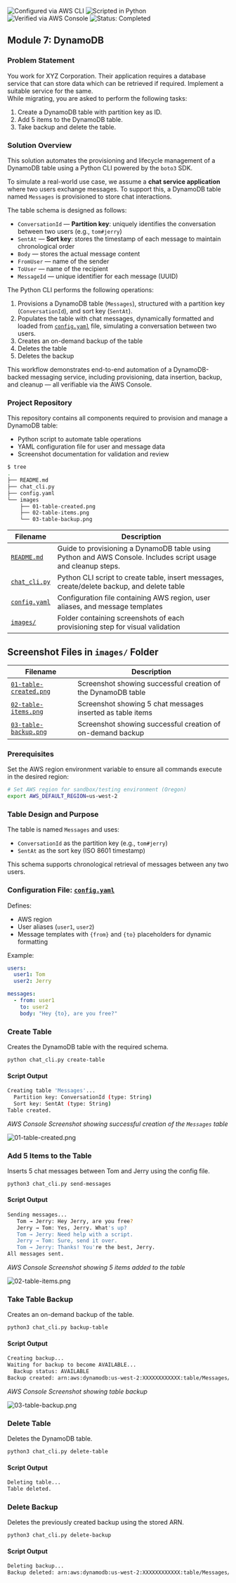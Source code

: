 ![Configured via AWS CLI](https://img.shields.io/badge/Configured-AWS%20CLI-blue?logo=amazon-aws)
![Scripted in Python](https://img.shields.io/badge/Scripted-Python-green?logo=python)
![Verified via AWS Console](https://img.shields.io/badge/Verified-AWS%20Console-yellow?logo=amazon-aws)
![Status: Completed](https://img.shields.io/badge/Status-Completed-brightgreen)

## Module 7: DynamoDB

### Problem Statement
You work for XYZ Corporation. Their application requires a database service that can store data which can be retrieved if required. Implement a suitable service for the same.  
While migrating, you are asked to perform the following tasks:  
1. Create a DynamoDB table with partition key as ID.  
2. Add 5 items to the DynamoDB table.  
3. Take backup and delete the table.  

### Solution Overview

This solution automates the provisioning and lifecycle management of a DynamoDB table using a Python CLI powered by the `boto3` SDK.

To simulate a real-world use case, we assume a **chat service application** where two users exchange messages. To support this, a DynamoDB table named `Messages` is provisioned to store chat interactions.

The table schema is designed as follows:

- `ConversationId` — **Partition key**: uniquely identifies the conversation between two users (e.g., `tom#jerry`)
- `SentAt` — **Sort key**: stores the timestamp of each message to maintain chronological order
- `Body` — stores the actual message content
- `FromUser` — name of the sender
- `ToUser` — name of the recipient
- `MessageId` — unique identifier for each message (UUID)

The Python CLI performs the following operations:
1. Provisions a DynamoDB table (`Messages`), structured with a partition key (`ConversationId`), and sort key (`SentAt`).
2. Populates the table with chat messages, dynamically formatted and loaded from [`config.yaml`](./config.yaml) file, simulating a conversation between two users.
3. Creates an on-demand backup of the table
4. Deletes the table
5. Deletes the backup

This workflow demonstrates end-to-end automation of a DynamoDB-backed messaging service, including provisioning, data insertion, backup, and cleanup — all verifiable via the AWS Console.


### Project Repository

This repository contains all components required to provision and manage a DynamoDB table:

- Python script to automate table operations
- YAML configuration file for user and message data
- Screenshot documentation for validation and review

```bash
$ tree
.
├── README.md
├── chat_cli.py
├── config.yaml
└── images
    ├── 01-table-created.png
    ├── 02-table-items.png
    └── 03-table-backup.png
```

| Filename | Description |
|----------|-------------|
| [`README.md`](./README.md) | Guide to provisioning a DynamoDB table using Python and AWS Console. Includes script usage and cleanup steps. |
| [`chat_cli.py`](./chat_cli.py) | Python CLI script to create table, insert messages, create/delete backup, and delete table |
| [`config.yaml`](./config.yaml) | Configuration file containing AWS region, user aliases, and message templates |
| [`images/`](./images/) | Folder containing screenshots of each provisioning step for visual validation |

## Screenshot Files in `images/` Folder

| Filename | Description |
|----------|-------------|
| [`01-table-created.png`](./images/01-table-created.png) | Screenshot showing successful creation of the DynamoDB table |
| [`02-table-items.png`](./images/02-table-items.png) | Screenshot showing 5 chat messages inserted as table items |
| [`03-table-backup.png`](./images/03-table-backup.png) | Screenshot showing successful creation of on-demand backup |


### Prerequisites

Set the AWS region environment variable to ensure all commands execute in the desired region:

```bash
# Set AWS region for sandbox/testing environment (Oregon)
export AWS_DEFAULT_REGION=us-west-2
```

### Table Design and Purpose

The table is named `Messages` and uses:
- `ConversationId` as the partition key (e.g., `tom#jerry`)
- `SentAt` as the sort key (ISO 8601 timestamp)

This schema supports chronological retrieval of messages between any two users.

### Configuration File: [`config.yaml`](./config.yaml)

Defines:
- AWS region
- User aliases (`user1`, `user2`)
- Message templates with `{from}` and `{to}` placeholders for dynamic formatting

Example:
```yaml
users:
  user1: Tom
  user2: Jerry

messages:
  - from: user1
    to: user2
    body: "Hey {to}, are you free?"
```

### Create Table

Creates the DynamoDB table with the required schema.

```bash
python chat_cli.py create-table
```

#### Script Output
```bash
Creating table 'Messages'...
  Partition key: ConversationId (type: String)
  Sort key: SentAt (type: String)
Table created.
```

*AWS Console Screenshot showing successful creation of the `Messages` table*

![`01-table-created.png`](./images/01-table-created.png)


### Add 5 Items to the Table

Inserts 5 chat messages between Tom and Jerry using the config file.

```bash
python3 chat_cli.py send-messages
```

#### Script Output
```bash
Sending messages...
   Tom → Jerry: Hey Jerry, are you free?
   Jerry → Tom: Yes, Jerry. What's up?
   Tom → Jerry: Need help with a script.
   Jerry → Tom: Sure, send it over.
   Tom → Jerry: Thanks! You're the best, Jerry.
All messages sent.
```

*AWS Console Screenshot showing 5 items added to the table*

![`02-table-items.png`](./images/02-table-items.png)

### Take Table Backup

Creates an on-demand backup of the table.

```bash
python3 chat_cli.py backup-table
```

#### Script Output
```bash
Creating backup...
Waiting for backup to become AVAILABLE...
  Backup status: AVAILABLE
Backup created: arn:aws:dynamodb:us-west-2:XXXXXXXXXXXX:table/Messages/backup/01759763974650-91e995a6
```

*AWS Console Screenshot showing table backup*

![`03-table-backup.png`](./images/03-table-backup.png)

### Delete Table

Deletes the DynamoDB table.

```bash
python3 chat_cli.py delete-table
```

#### Script Output
```bash
Deleting table...
Table deleted.
```

### Delete Backup

Deletes the previously created backup using the stored ARN.

```bash
python3 chat_cli.py delete-backup
```

#### Script Output
```bash
Deleting backup...
Backup deleted: arn:aws:dynamodb:us-west-2:XXXXXXXXXXXX:table/Messages/backup/01759763974650-91e995a6
```
